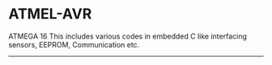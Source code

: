 # ATMEL-AVR
ATMEGA 16
This includes various codes in embedded C like interfacing sensors, EEPROM, Communication etc.
**********************************************************************************************
